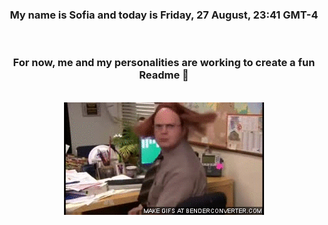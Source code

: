 


<div align="center">
<h3 >My name is Sofia and today is Friday, 27 August, 23:41 GMT-4</h3><br>
<h3 >For now, me and my personalities are working to create a fun Readme 👋
</h3><br>
<img src='img/dwight.gif' alt='working...'/>
</div>
